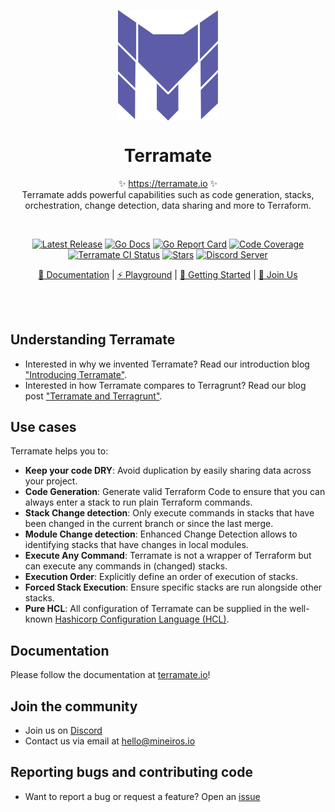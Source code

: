 <p align="center">
  <img src="https://raw.githubusercontent.com/mineiros-io/brand/16aa786a3cd6d0ae2fb89ed756f96c695d0f88e1/terramate-logo.svg" width="160px" align="center" alt="Terramate Logo" />
  <h1 align="center">Terramate</h1>
  <p align="center">
    ✨ <a href="https://terramate.io/docs/cli">https://terramate.io</a> ✨
    <br/>
      Terramate adds powerful capabilities such as code generation, stacks, orchestration, change detection, data sharing and more to Terraform.
  </p>
</p>
<br/>

<p align="center">
  <a href="https://github.com/mineiros-io/terramate/releases"><img src="https://img.shields.io/github/v/release/mineiros-io/terramate?color=%239F50DA&display_name=tag&label=Version" alt="Latest Release" /></a>
  <a href="https://pkg.go.dev/github.com/mineiros-io/terramate"><img src="https://pkg.go.dev/badge/github.com/mineiros-io/terramate" alt="Go Docs" /></a>
  <a href="https://goreportcard.com/report/github.com/mineiros-io/terramate"><img src="https://goreportcard.com/badge/github.com/mineiros-io/terramate" alt="Go Report Card" /></a>
  <a href="https://codecov.io/gh/mineiros-io/terramate"><img src="https://codecov.io/gh/mineiros-io/terramate/branch/main/graph/badge.svg?token=gMRUkVUAQ4" alt="Code Coverage" /></a>
  <a href="https://github.com/mineiros-io/terramate/actions?query=branch%3Amain"><img src="https://github.com/mineiros-io/terramate/actions/workflows/ci.yml/badge.svg" alt="Terramate CI Status" /></a>
  <a href="https://github.com/mineiros-io/terramate/stargazers" rel="nofollow"><img src="https://img.shields.io/github/stars/mineiros-io/terramate" alt="Stars"></a>
  <a href="https://terramate.io/discord" rel="nofollow"><img src="https://img.shields.io/discord/1088753599951151154?label=Discord&logo=discord&logoColor=white" alt="Discord Server"></a>
</p>

<p align="center">
  <a href="https://terramate.io/docs/cli">📖 Documentation</a> | <a href="https://play.terramate.io">⚡ Playground</a> | <a href="https://terramate.io/docs/cli/getting-started">🚀 Getting Started</a> | <a href="https://terramate.io/discord" title="Discord invite">🙌 Join Us</a>
</p>

<br>
<br>

## Understanding Terramate

- Interested in why we invented Terramate? Read our introduction blog ["Introducing Terramate"](https://blog.mineiros.io/introducing-terramate-an-orchestrator-and-code-generator-for-terraform-5e538c9ee055?source=friends_link&sk=5272c487ef709c80a34d0b451590f263).
- Interested in how Terramate compares to Terragrunt? Read our blog post ["Terramate and Terragrunt"](https://blog.mineiros.io/terramate-and-terragrunt-f27f2ec4032f?source=friends_link&sk=8834b3de00d4af4744aac63051ff3b53).

## Use cases

Terramate helps you to:

- **Keep your code DRY**: Avoid duplication by easily sharing data across your project.
- **Code Generation**: Generate valid Terraform Code to ensure that you can always enter a stack to run plain Terraform commands.
- **Stack Change detection**: Only execute commands in stacks that have been changed in the current branch or since the last merge.
- **Module Change detection**: Enhanced Change Detection allows to identifying stacks that have changes in local modules.
- **Execute Any Command**: Terramate is not a wrapper of Terraform but can execute any commands in (changed) stacks.
- **Execution Order**: Explicitly define an order of execution of stacks.
- **Forced Stack Execution**: Ensure specific stacks are run alongside other stacks.
- **Pure HCL**: All configuration of Terramate can be supplied in the well-known [Hashicorp Configuration Language (HCL)](https://github.com/hashicorp/hcl).

## Documentation

Please follow the documentation at [terramate.io](https://terramate.io/docs/cli/)!

## Join the community

- Join us on [Discord](https://discord.gg/CyzcScEPkc)
- Contact us via email at [hello@mineiros.io](mailto:hello@mineiros.io)

## Reporting bugs and contributing code

- Want to report a bug or request a feature? Open an [issue](https://github.com/mineiros-io/terramate/issues/new)
  <!-- - Want to help us build Terramate? Check out the [Contributing Guide]() -->
  <!-- ## Code of Conduct -->
